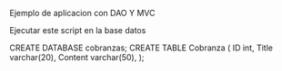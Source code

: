 Ejemplo de aplicacion con DAO Y MVC

Ejecutar este script en la base datos

CREATE DATABASE cobranzas;
CREATE TABLE Cobranza (
    ID int,
    Title varchar(20),
    Content varchar(50),
);
